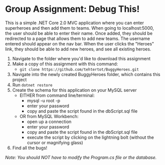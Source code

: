 # Group Assignment: Debug This!

This is a simple .NET Core 2.0 MVC application where you can enter superheroes and then add them to teams. When going to localhost:5000, the user should be able to enter their name. Once added, they should be redirected to a page that allows them to add new teams. The username entered should appear on the nav bar. When the user clicks the "Heroes" link, they should be able to add new heroes, and see all existing heroes.

1. Navigate to the folder where you'd like to download this assignment
2. Make a copy of this assignment with this command:
    - `git clone https://github.com/tehtertot/BuggyHeroes.git`
3. Navigate into the newly created BuggyHeroes folder, which contains this project
4. Run `dotnet restore`
5. Create the schema for this application on your MySQL server 
    - EITHER from command line/terminal: 
        - mysql -u root -p
        - enter your password
        - copy and paste the script found in the dbScript.sql file
    - OR from MySQL Workbench:
        - open up a connection
        - enter your password
        - copy and paste the script found in the dbScript.sql file
        - execute the script by clicking on the lightning bolt (without the cursor or magnifying glass)
5. Find all the bugs!

*Note: You should NOT have to modify the Program.cs file or the database.*